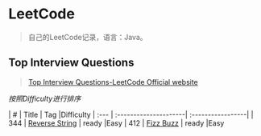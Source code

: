 # LeetCode
> 自己的LeetCode记录，语言：Java。

## Top Interview Questions
> [Top Interview Questions-LeetCode Official website](https://leetcode.com/problemset/top-interview-questions/)

*按照Difficulty进行排序*

| #		| Title					| Tag				|Difficulty
| :---	| :---------------------| :-----------------|
| 344	| [Reverse String][344]	| ready				|Easy
| 412	| [Fizz Buzz][412]		| ready				|Easy


[344]: problems/notes/top_interview_questions/344
[412]: problems/notes/top_interview_questions/412